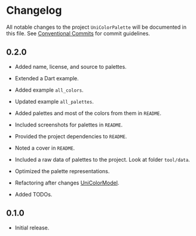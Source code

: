 # Changelog

All notable changes to the project `UniColorPalette` will be documented in this file.
See [Conventional Commits](https://conventionalcommits.org) for commit guidelines.

## 0.2.0

- Added name, license, and source to palettes.

- Extended a Dart example.
- Added example `all_colors`.
- Updated example `all_palettes`.

- Added palettes and most of the colors from them in `README`.
- Included screenshots for palettes in `README`.
- Provided the project dependencies to `README`.
- Noted a cover in `README`.

- Included a raw data of palettes to the project. Look at folder `tool/data`.

- Optimized the palette representations.

- Refactoring after changes [UniColorModel](https://github.com/signmotion/uni_color_model).

- Added TODOs.

## 0.1.0

- Initial release.
